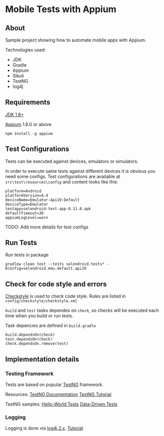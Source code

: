 # Mobile Tests with Appium

## About 

Sample project showing how to automate mobile apps with Appium.

Technologies used:
- JDK
- Gradle
- Appium
- Sikuli
- TestNG
- log4j

## Requirements 

[JDK 1.8+](http://www.oracle.com/technetwork/java/javase/downloads/jdk8-downloads-2133151.html)

[Appium](http://appium.io/) 1.6.0 or above

```
npm install -g appium
```  

## Test Configurations

Tests can be executed against devices, emulators or simulators.

In order to execute same tests against different devices it is obvious you need some configs.
Test configurations are available at `src\test\resources\config` and content looks like this:

```
platform=Android
platformVersion=4.4
deviceName=Emulator-Api19-Default
deviceType=Emulator
testapp=selendroid-test-app-0.11.0.apk
defaultTimeout=30
appiumLogLevel=warn
```

TODO: Add more details for test configs

## Run Tests

   Run tests in package
   ```
   gradlew clean test --tests selendroid.tests* -Dconfig=selendroid.emu.default.api19
   ```

## Check for code style and errors

[Checkstyle](https://docs.gradle.org/current/userguide/checkstyle_plugin.html) is used to check code style.
Rules are listed in `config/checkstyle/checkstyle.xml`

`build` and `test` tasks dependes on `check`, so checks will be executed each time when you build or run tests.

Task depencies are defined in `build.gradle`
```
build.dependsOn(check)
test.dependsOn(check)
check.dependsOn.remove(test)
```

## Implementation details

### Testing Framework

Tests are based on popular [TestNG](http://testng.org/doc/index.html) framework.

Resources:
[TestNG Documentation](http://testng.org/doc/documentation-main.html)
[TestNG Tutorial](https://www.tutorialspoint.com/testng/testng_parameterized_test.htm)

TestNG samples:
[Hello-World Tests](https://github.com/dtopuzov/Demos/tree/master/src/test/java/tests/demo_02_testng_hello_world)
[Data-Driven Tests](https://github.com/dtopuzov/Demos/tree/master/src/test/java/tests/demo_03_testng_data_driven)

### Logging

Logging is done via [log4j 2.x](https://logging.apache.org/log4j/2.x/manual/configuration.html).
[Tutorial](http://www.journaldev.com/7128/log4j2-example-tutorial-configuration-levels-appenders)

